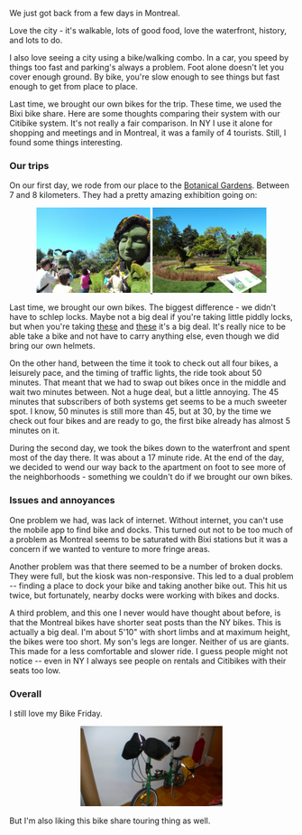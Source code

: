 <!--
.. title: Bikeshares - Bixi vs Citibike
.. slug: 2013-08-15-Bikeshares-Citibike-vs-Bixi.md
.. date: 2013-08-15
.. type: text
-->


We just got back from a few days in Montreal. 

Love the city - it's walkable, lots of good food, love the waterfront,
history, and lots to do.

I also love seeing a city using a bike/walking combo. In a car, you
speed by things too fast and parking's always a problem. Foot alone
doesn't let you cover enough ground. By bike, you're slow enough to
see things but fast enough to get from place to place.

Last time, we brought our own bikes for the trip. These time, we used
the Bixi bike share. Here are some thoughts comparing their system
with our Citibike system. It's not really a fair comparison. In NY I
use it alone for shopping and meetings and in Montreal, it was a
family of 4 tourists. Still, I found some things interesting.

### Our trips 

On our first day, we rode from our place to the [Botanical
Gardens](http://espacepourlavie.ca/en/botanical-garden). Between 7 and
8 kilometers. They had a pretty amazing exhibition going on:

<div align="center">
<a href="/img/2013-08-15-Bikeshares-Citibike-vs-Bixi/montreal-1.jpg" rel="lightbox">
<img width="40%" src="/img/2013-08-15-Bikeshares-Citibike-vs-Bixi/montreal-1.jpg" class="" alt="" />
</a>
<a href="/img/2013-08-15-Bikeshares-Citibike-vs-Bixi/montreal-2.jpg" rel="lightbox">
<img width="40%" src="/img/2013-08-15-Bikeshares-Citibike-vs-Bixi/montreal-2.jpg" class="" alt="" />
</a>
</div>

 Last time, we brought our own bikes. The biggest
difference - we didn't have to schlep locks. Maybe not a big deal if
you're taking little piddly locks, but when you're taking
[these](http://www.abus.com/eng/Mobile-Security/Bike-safety-and-security/Locks/Lock-chain-combination/CityChain-1010)
and
[these](http://www.kryptonitelock.com/Pages/ProductInformation.aspx?PNumber=999492)
it's a big deal. It's really nice to be able take a bike and not have
to carry anything else, even though we did bring our own helmets. 

On the other hand, between the time it took to check out all four
bikes, a leisurely pace, and the timing of traffic lights, the ride
took about 50 minutes. That meant that we had to swap out bikes once
in the middle and wait two minutes between. Not a huge deal, but a
little annoying. The 45 minutes that subscribers of both systems get
seems to be a much sweeter spot. I know, 50 minutes is still more than
45, but at 30, by the time we check out four bikes and are ready to
go, the first bike already has almost 5 minutes on it.


During the second day, we took the bikes down to the waterfront and
spent most of the day there. It was about a 17 minute ride. At the end
of the day, we decided to wend our way back to the apartment on foot
to see more of the neighborhoods - something we couldn't do if we
brought our own bikes.

### Issues and annoyances

One problem we had, was lack of internet. Without internet, you can't
use the mobile app to find bike and docks. This turned out not to be
too much of a problem as Montreal seems to be saturated with Bixi
stations but it was a concern if we wanted to venture to more fringe
areas.

Another problem was that there seemed to be a number of broken
docks. They were full, but the kiosk was non-responsive. This led to a
dual problem -- finding a place to dock your bike and taking another
bike out. This hit us twice, but fortunately, nearby docks were
working with bikes and docks.

A third problem, and this one I never would have thought about before,
is that the Montreal bikes have shorter seat posts than the NY
bikes. This is actually a big deal. I'm about 5'10" with short limbs
and at maximum height, the bikes were too short. My son's legs are
longer. Neither of us are giants. This made for a less comfortable and
slower ride. I guess people might not notice -- even in NY I always
see people on rentals and Citibikes with their seats too low.

### Overall

I still love my Bike Friday.

<div align="center">
<a href="/img/2013-08-15-Bikeshares-Citibike-vs-Bixi/bike.jpg" rel="lightbox">
<img width="50%" src="/img/2013-08-15-Bikeshares-Citibike-vs-Bixi/bike.jpg" class="" alt="" />
</a>
</div>

But I'm also liking this bike share touring thing as well.

